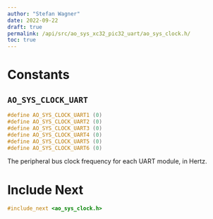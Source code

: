 ```yaml
---
author: "Stefan Wagner"
date: 2022-09-22
draft: true
permalink: /api/src/ao_sys_xc32_pic32_uart/ao_sys_clock.h/
toc: true
---
```


# Constants

## `AO_SYS_CLOCK_UART`

```c
#define AO_SYS_CLOCK_UART1 (0)
#define AO_SYS_CLOCK_UART2 (0)
#define AO_SYS_CLOCK_UART3 (0)
#define AO_SYS_CLOCK_UART4 (0)
#define AO_SYS_CLOCK_UART5 (0)
#define AO_SYS_CLOCK_UART6 (0)
```

The peripheral bus clock frequency for each UART module, in Hertz.

# Include Next

```c
#include_next <ao_sys_clock.h>
```
